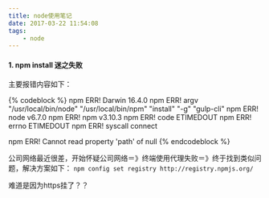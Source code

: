 ```yaml
---
title: node使用笔记
date: 2017-03-22 11:54:08
tags:
    - node
---
```


#### 1. npm install 迷之失败 
主要报错内容如下：

{% codeblock %}
npm ERR! Darwin 16.4.0
npm ERR! argv "/usr/local/bin/node" "/usr/local/bin/npm" "install" "-g" "gulp-cli"
npm ERR! node v6.7.0
npm ERR! npm  v3.10.3
npm ERR! code ETIMEDOUT
npm ERR! errno ETIMEDOUT
npm ERR! syscall connect

npm ERR! Cannot read property 'path' of null 
{% endcodeblock %}

公司网络最近很差，开始怀疑公司网络＝》终端使用代理失败＝》终于找到类似问题，解决方案如下：
`npm config set registry http://registry.npmjs.org/`

难道是因为https挂了？？